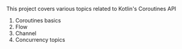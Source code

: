 This project covers various topics related to Kotlin's Coroutines API 

1. Coroutines basics
2. Flow
3. Channel
4. Concurrency topics

